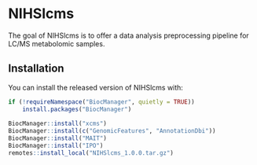 # NIHSlcms

The goal of NIHSlcms is to offer a data analysis preprocessing pipeline for LC/MS
metabolomic samples.

## Installation

You can install the released version of NIHSlcms with:

``` r
if (!requireNamespace("BiocManager", quietly = TRUE))
    install.packages("BiocManager")
    
BiocManager::install("xcms")
BiocManager::install(c("GenomicFeatures", "AnnotationDbi"))
BiocManager::install("MAIT")
BiocManager::install("IPO")
remotes::install_local("NIHSlcms_1.0.0.tar.gz")
```

